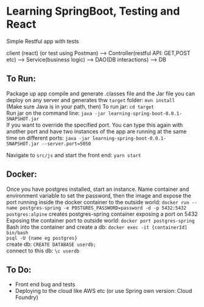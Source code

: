 # Learning SpringBoot, Testing and React

Simple Restful app with tests

client (react) (or test using Postman) --> Controller(restful API: GET,POST etc) --> Service(business logic) --> DAO(DB interactions) --> DB

## To Run:
Package up app compile and generate .classes file and the Jar file you can deploy on any server and generates thw ```target``` folder:
```mvn install```</br>
(Make sure Java is in your path, then) To run jar:
```cd target```</br>
Run jar on the command line:
```java -jar learning-spring-boot-0.0.1-SNAPSHOT.jar```</br>
If you want to override the specified port.  You can type this again with another port and have two instances of the app are running at the same time on different ports:
```java -jar learning-spring-boot-0.0.1-SNAPSHOT.jar --server.port=5050```</br>

Navigate to ```src/js``` and start the front end:
```yarn start```</br>

## Docker:
Once you have postgres installed, start an instance.  Name container and environment variable to set the password, then the image and expose the port running inside the docker container to the outside world:
```docker run --name postgres-spring -e POSTGRES_PASSWORD=password -d -p 5432:5432 postgres:alpine``` creates postgres-spring container exposing a port on 5432</br>
Exposing the container port to outside world:
```docker port postgres-spring```</br>
Bash into the container and create a db:
```docker exec -it {containerId] bin/bash```</br>
```psql -U {name eg postgres}```</br>
create db:
```CREATE DATABASE userdb;```</br>
connect to this db:
```\c userdb```</br>


## To Do:
- Front end bug and tests
- Deploying to the cloud like AWS etc (or use Spring own version: Cloud Foundry)
